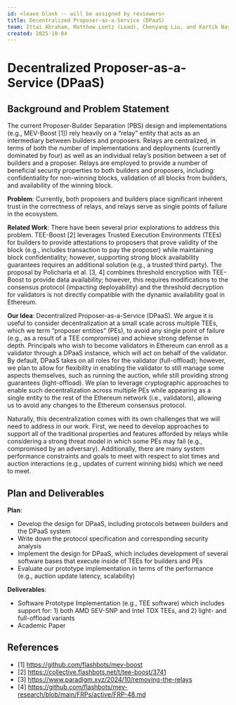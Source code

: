 ```yaml
---
id: <leave blank -- will be assigned by reviewers>
title: Decentralized Proposer-as-a-Service (DPaaS)
team: Ittai Abraham, Matthew Lentz (Lead), Chenyang Liu, and Kartik Nayak
created: 2025-10-04
---
```


# Decentralized Proposer-as-a-Service (DPaaS)

## Background and Problem Statement

The current Proposer-Builder Separation (PBS) design and implementations (e.g., MEV-Boost [1]) rely heavily on a “relay” entity that acts as an intermediary between builders and proposers. Relays are centralized, in terms of both the number of implementations and deployments (currently dominated by four) as well as an individual relay’s position between a set of builders and a proposer. Relays are employed to provide a number of beneficial security properties to both builders and proposers, including: confidentiality for non-winning blocks, validation of all blocks from builders, and availability of the winning block.

**Problem**: Currently, both proposers and builders place significant inherent trust in the correctness of relays, and relays serve as single points of failure in the ecosystem.

**Related Work**: There have been several prior explorations to address this problem. TEE-Boost [2] leverages Trusted Execution Environments (TEEs) for builders to provide attestations to proposers that prove validity of the block (e.g., includes transaction to pay the proposer) while maintaining block confidentiality; however, supporting strong block availability guarantees requires an additional solution (e.g., a trusted third party). The proposal by Policharla et al. [3, 4] combines threshold encryption with TEE-Boost to provide data availability; however, this requires modifications to the consensus protocol (impacting deployability) and the threshold decryption for validators is not directly compatible with the dynamic availability goal in Ethereum.

**Our Idea**: Decentralized Proposer-as-a-Service (DPaaS). We argue it is useful to consider decentralization at a small scale across multiple TEEs, which we term “proposer entities” (PEs),  to avoid any single point of failure (e.g., as a result of a TEE compromise) and achieve strong defense in depth. Principals who wish to become validators in Ethereum can enroll as a validator through a DPaaS instance, which will act on behalf of the validator. By default, DPaaS takes on all roles for the validator (full-offload); however, we plan to allow for flexibility in enabling the validator to still manage some aspects themselves, such as running the auction, while still providing strong guarantees (light-offload). We plan to leverage cryptographic approaches to enable such decentralization across multiple PEs while appearing as a single entity to the rest of the Ethereum network (i.e., validators), allowing us to avoid any changes to the Ethereum consensus protocol.

Naturally, this decentralization comes with its own challenges that we will need to address in our work. First, we need to develop approaches to support all of the traditional properties and features afforded by relays while considering a strong threat model in which some PEs may fail (e.g., compromised by an adversary). Additionally, there are many system performance constraints and goals to meet with respect to slot times and auction interactions (e.g., updates of current winning bids) which we need to meet.

## Plan and Deliverables

**Plan**:
- Develop the design for DPaaS, including protocols between builders and the DPaaS system
- Write down the protocol specification and corresponding security analysis
- Implement the design for DPaaS, which includes development of several software bases that execute inside of TEEs for builders and PEs
- Evaluate our prototype implementation in terms of the performance (e.g., auction update latency, scalability)

**Deliverables**:
- Software Prototype Implementation (e.g., TEE software) which includes support for: 1) both AMD SEV-SNP and Intel TDX TEEs, and 2) light- and full-offload variants
- Academic Paper

## References

- [1] https://github.com/flashbots/mev-boost
- [2] https://collective.flashbots.net/t/tee-boost/3741
- [3] https://www.paradigm.xyz/2024/10/removing-the-relays
- [4] https://github.com/flashbots/mev-research/blob/main/FRPs/active/FRP-48.md
